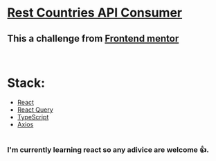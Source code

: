 # <a href="https://rest-countries-api-with-color-theme-switcher-master-nu.vercel.app/">Rest Countries API Consumer</a>

## This a challenge from <a href="https://www.frontendmentor.io/profile/JhonSmith0">Frontend mentor</a>

<br>

# Stack:

- <a href="https://reactjs.org/">React</a>
- <a href="https://tanstack.com/query/">React Query</a>
- <a href="https://www.typescriptlang.org/">TypeScript</a>
- <a href="https://axios-http.com/">Axios</a>

#

### I'm currently learning react so any adivice are welcome 👍.

